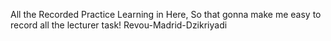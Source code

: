All the Recorded Practice Learning in Here, So that gonna make me easy to record all the lecturer task!
Revou-Madrid-Dzikriyadi
